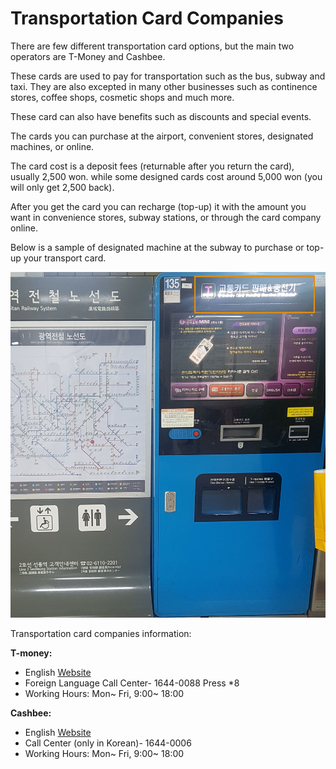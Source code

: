 # Transportation Card Companies 

There are few different transportation card options, but the main two operators are T-Money and Cashbee.

These cards are used to pay for transportation such as the bus, subway and taxi.
They are also excepted in many other businesses such as continence stores, coffee shops, cosmetic shops and much more.

These card can also have benefits such as discounts and special events.

The cards you can purchase at the airport, convenient stores, designated machines, or online. 

The card cost is a deposit fees (returnable after you return the card), usually 2,500 won. while some designed cards cost around 5,000 won (you will only get 2,500 back).

After you get the card you can recharge (top-up) it with the amount you want in convenience stores, subway stations, or through the card company online.

Below is a sample of designated machine at the subway to purchase or top-up your transport card.

![](./img/transcard.jpg)

Transportation card companies information: 

**T-money:** 
- English [Website](https://www.t-money.co.kr/ncs/pct/tmnyintd/ReadFrgnKoreaTourCardEngIntd.dev)
- Foreign Language Call Center- 1644-0088 Press *8 
- Working Hours: Mon~ Fri, 9:00~ 18:00

**Cashbee:**
- English [Website](https://www.cashbee.co.kr/cb/service/FrgrUsGudEn.do)
- Call Center (only in Korean)- 1644-0006
- Working Hours: Mon~ Fri, 9:00~ 18:00
